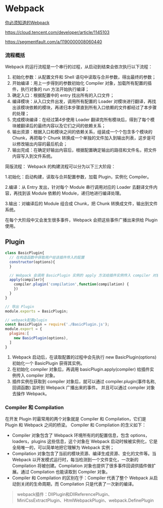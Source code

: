 # Webpack

[你必须知道的Webpack](./webpack-you-need-known.md)

https://cloud.tencent.com/developer/article/1145103

https://segmentfault.com/a/1190000008060440

### 流程概括

Webpack 的运行流程是一个串行的过程，从启动到结束会依次执行以下流程：

1. 初始化参数：从配置文件和 Shell 语句中读取与合并参数，得出最终的参数；
2. 开始编译：用上一步得到的参数初始化 Compiler 对象，加载所有配置的插件，执行对象的 run 方法开始执行编译；
3. 确定入口：根据配置中的 entry 找出所有的入口文件；
1. 编译模块：从入口文件出发，调用所有配置的 Loader 对模块进行翻译，再找出该模块依赖的模块，再递归本步骤直到所有入口依赖的文件都经过了本步骤的处理；
1. 完成模块编译：在经过第4步使用 Loader 翻译完所有模块后，得到了每个模块被翻译后的最终内容以及它们之间的依赖关系；
1. 输出资源：根据入口和模块之间的依赖关系，组装成一个个包含多个模块的 Chunk，再把每个 Chunk 转换成一个单独的文件加入到输出列表，这步是可以修改输出内容的最后机会；
1. 输出完成：在确定好输出内容后，根据配置确定输出的路径和文件名，把文件内容写入到文件系统。

简版流程：
Webpack 的构建流程可以分为以下三大阶段：

1.初始化：启动构建，读取与合并配置参数，加载 Plugin，实例化 Compiler。

2.编译：从 Entry 发出，针对每个 Module 串行调用对应的 Loader 去翻译文件内容，再找到该 Module 依赖的 Module，递归地进行编译处理。

3.输出：对编译后的 Module 组合成 Chunk，把 Chunk 转换成文件，输出到文件系统。

在每个大阶段中又会发生很多事件，Webpack 会把这些事件广播出来供给 Plugin 使用。

## Plugin

``` js
class BasicPlugin{
  // 在构造函数中获取用户给该插件传入的配置
  constructor(options){
  }

  // Webpack 会调用 BasicPlugin 实例的 apply 方法给插件实例传入 compiler 对象
  apply(compiler){
    compiler.plugin('compilation',function(compilation) {
    })
  }
}

// 导出 Plugin
module.exports = BasicPlugin;
```

``` js
// webpack配置plugin
const BasicPlugin = require('./BasicPlugin.js');
module.export = {
  plugins:[
    new BasicPlugin(options),
  ]
}
```
1. Webpack 启动后，在读取配置的过程中会先执行 new BasicPlugin(options) 初始化一个 BasicPlugin 获得其实例。 
1. 在初始化 compiler 对象后，再调用 basicPlugin.apply(compiler) 给插件实例传入 compiler 对象。 
1. 插件实例在获取到 compiler 对象后，就可以通过 compiler.plugin(事件名称, 回调函数) 监听到 Webpack 广播出来的事件。 并且可以通过 compiler 对象去操作 Webpack。

### Compiler 和 Compilation
在开发 Plugin 时最常用的两个对象就是 Compiler 和 Compilation，它们是 Plugin 和 Webpack 之间的桥梁。 Compiler 和 Compilation 的含义如下：

* Compiler 对象包含了 Webpack 环境所有的的配置信息，包含 options，loaders，plugins 这些信息，这个对象在 Webpack 启动时候被实例化，它是全局唯一的，可以简单地把它理解为 Webpack 实例；
* Compilation 对象包含了当前的模块资源、编译生成资源、变化的文件等。当 Webpack 以开发模式运行时，每当检测到一个文件变化，一次新的 Compilation 将被创建。Compilation 对象也提供了很多事件回调供插件做扩展。通过 Compilation 也能读取到 Compiler 对象。
* Compiler 和 Compilation 的区别在于：Compiler 代表了整个 Webpack 从启动到关闭的生命周期，而 Compilation 只是代表了一次新的编译。



> webpack插件：DllPlugin和DllReferencePlugin、MiniCssExtractPlugin、HtmlWebpackPlugin、webpack.DefinePlugin
